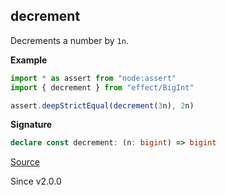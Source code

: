 ## decrement

Decrements a number by `1n`.

**Example**

```ts
import * as assert from "node:assert"
import { decrement } from "effect/BigInt"

assert.deepStrictEqual(decrement(3n), 2n)
```

**Signature**

```ts
declare const decrement: (n: bigint) => bigint
```

[Source](https://github.com/Effect-TS/effect/tree/main/packages/effect/src/BigInt.ts#L177)

Since v2.0.0